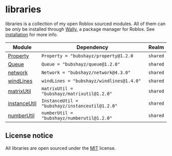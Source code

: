 # libraries

libraries is a collection of my open Roblox sourced modules. All of them can be *only* be installed through [Wally](https://wally.run), a package manager for Roblox. See [installation](https://bubshayz.github.io/libraries/docs/intro/) for more info.

| Module | Dependency | Realm |
| -- | -- | -- |
| [Property](https://bubshayz.github.io/libraries/api/Property) | `Property = "bubshayz/property@1.2.0` | `shared` |
| [Queue](https://bubshayz.github.io/libraries/api/Queue) | `Queue = "bubshayz/queue@1.2.0"` | `shared` |
| [network](https://bubshayz.github.io/libraries/api/Network) | `Network = "bubshayz/network@4.3.0"` | `shared` |
| [windLines](https://bubshayz.github.io/libraries/api/windLines) | `windLines = "bubshayz/windlines@1.4.0"` | `shared` |
| [matrixUtil](https://bubshayz.github.io/libraries/api/matrixUtil) | `matrixUtil = "bubshayz/matrixutil@1.2.0"` | `shared` |
| [instanceUtil](https://bubshayz.github.io/libraries/api/InstanceUtil) | `InstanceUtil = "bubshayz/instanceutil@1.2.0"` | `shared` |
| [numberUtil](https://bubshayz.github.io/libraries/api/numberUtil) | `numberUtil = "bubshayz/numberutil@1.2.0"` | `shared` |

## License notice

All libraries are open sourced under the [MIT](https://en.wikipedia.org/wiki/MIT_License) license.